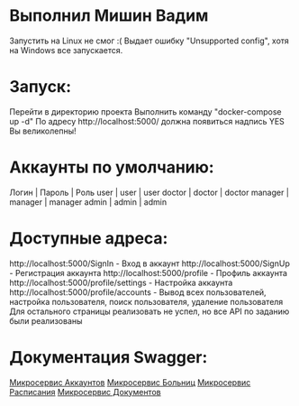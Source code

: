# Выполнил Мишин Вадим

Запустить на Linux не смог :(
Выдает ошибку "Unsupported config", хотя на Windows все запускается.

# Запуск:
Перейти в директорию проекта
Выполнить команду "docker-compose up -d" 
По адресу http://localhost:5000/ должна появиться надпись YES
Вы великолепны!

# Аккаунты по умолчанию:
Логин   | Пароль  | Роль
user    | user    | user
doctor  | doctor  | doctor
manager | manager | manager
admin   | admin   | admin

# Доступные адреса:
http://localhost:5000/SignIn - Вход в аккаунт
http://localhost:5000/SignUp - Регистрация аккаунта
http://localhost:5000/profile - Профиль аккаунта
http://localhost:5000/profile/settings - Настройка аккаунта
http://localhost:5000/profile/accounts - Вывод всех пользователей, настройка пользователя, поиск пользователя, удаление пользователя
Для остального страницы реализовать не успел, но все API по заданию были реализованы

# Документация Swagger:

[Микросервис Аккаунтов](https://app.swaggerhub.com/apis/KOTENOK210903_1/accounts-api-Volga-IT/1.0.0)
[Микросервис Больниц](https://app.swaggerhub.com/apis/KOTENOK210903_1/hospitals-api-Volga-IT/1.0.0)
[Микросервис Расписания](https://app.swaggerhub.com/apis/KOTENOK210903_1/timetable-api-Volga-IT/1.0.0)
[Микросервис Документов](https://app.swaggerhub.com/apis/KOTENOK210903_1/documents-api-Volga-IT/1.0.0)